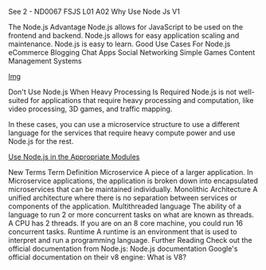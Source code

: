 See 
2 - ND0067 FSJS L01 A02 Why Use Node Js V1

The Node.js Advantage
Node.js allows for JavaScript to be used on the frontend and backend.
Node.js allows for easy application scaling and maintenance.
Node.js is easy to learn.
Good Use Cases For Node.js
eCommerce
Blogging
Chat Apps
Social Networking
Simple Games
Content Management Systems


[Img](../img/fsjs-c1-l1-good-use-cases.jpg)

Don't Use Node.js When Heavy Processing Is Required
Node.js is not well-suited for applications that require heavy processing and computation, like video processing, 3D games, and traffic mapping.

In these cases, you can use a microservice structure to use a different language for the services that require heavy compute power and use Node.js for the rest.

[Use Node.js in the Appropriate Modules](../img/fsjs-c1-l1-microservice-struture.jpg)

New Terms
Term	Definition
Microservice	A piece of a larger application. In Microservice applications, the application is broken down into encapsulated microservices that can be maintained individually.
Monolithic Architecture	A unified architecture where there is no separation between services or components of the application.
Multithreaded language	The ability of a language to run 2 or more concurrent tasks on what are known as threads. A CPU has 2 threads. If you are on an 8 core machine, you could run 16 concurrent tasks.
Runtime	A runtime is an environment that is used to interpret and run a programming language.
Further Reading
Check out the official documentation from Node.js: Node.js documentation
Google's official documentation on their v8 engine: What is V8?